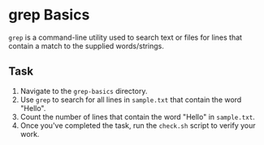 # grep Basics

`grep` is a command-line utility used to search text or files for lines that contain a match to the supplied words/strings.

## Task

1. Navigate to the `grep-basics` directory.
2. Use `grep` to search for all lines in `sample.txt` that contain the word "Hello".
3. Count the number of lines that contain the word "Hello" in `sample.txt`.
4. Once you've completed the task, run the `check.sh` script to verify your work.
